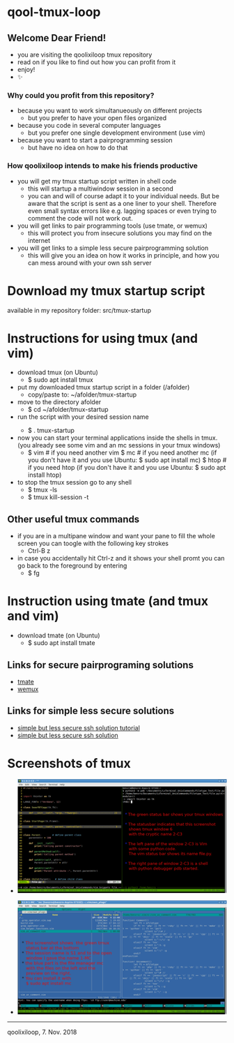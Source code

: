 # qool-tmux-loop

## Welcome Dear Friend!  
* you are visiting the qoolixiloop tmux repository
* read on if you like to find out how you can profit from it
* enjoy!
* :sparkles:


### Why could you profit from this repository?
* because you want to work simultanueously on different projects
  * but you prefer to have your open files organized 
* because you code in several computer languages
  * but you prefer one single development environment (use vim)
* because you want to start a pairprogramming session
  * but have no idea on how to do that


### How qoolixiloop intends to make his friends productive
* you will get my tmux startup script written in shell code
  * this will startup a multiwindow session in a second 
  * you can and will of course adapt it to your individual needs. But be aware
    that the script is sent as a one liner to your shell. Therefore even small
    syntax errors like e.g. lagging spaces or even trying to comment the code 
    will not work out.  
* you will get links to pair programming tools (use tmate, or wemux)
  * this will protect you from insecure solutions you may find on the internet
* you will get links to a simple less secure pairprogramming solution
  * this will give you an idea on how it works in principle, and how you can
    mess around with your own ssh server


# Download my tmux startup script
available in my repository folder: src/tmux-startup


# Instructions for using tmux (and vim)
* download tmux (on Ubuntu)
  * $ sudo apt install tmux
* put my downloaded tmux startup script in a folder (/afolder) 
  * copy/paste to: ~/afolder/tmux-startup
* move to the directory afolder
  * $ cd ~/afolder/tmux-startup
* run the script with your desired session name <mySession>
  * $ . tmux-startup <mySession>
* now you can start your terminal applications inside the shells in tmux. 
  (you already see some vim and an mc sessions in your tmux windows)
  * $ vim    # if you need another vim
    $ mc     # if you need another mc (if you don't have it and you use Ubuntu: $ sudo apt install mc)
    $ htop   # if you need htop (if you don't have it and you use Ubuntu: $ sudo apt install htop)
* to stop the tmux session go to any shell
  * $ tmux -ls
  * $ tmux kill-session -t <mySession>

## Other useful tmux commands
* if you are in a multipane window and want your pane to fill the whole screen
  you can toogle with the following key strokes
  * Ctrl-B z
* in case you accidentally hit Ctrl-z and it shows your shell promt you can go
  back to the foreground by entering 
  * $ fg


# Instruction using tmate (and tmux and vim)
* download tmate (on Ubuntu)
  * $ sudo apt install tmate


## Links for secure pairprograming solutions
* [tmate](https://tmate.io/)
* [wemux](https://github.com/zolrath/wemux)

## Links for simple less secure solutions
* [simple but less secure ssh solution tutorial](https://www.hamvocke.com/blog/remote-pair-programming-with-tmux/)
* [simple but less secure ssh solution](https://gist.github.com/shrayasr/9778db8aabac59eba6b5)


# Screenshots of tmux
* ![image of tmux with some python code](pictures/tmux_showing_py.png)

* ![image of tmux with filemanager mc](pictures/tmux_showing_mc.png)


------------------------
qoolixiloop, 7. Nov. 2018
 




























